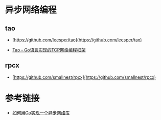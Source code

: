 # 异步网络编程

## tao

- [https://github.com/leesper/tao](https://github.com/leesper/tao)

- [Tao - Go语言实现的TCP网络编程框架](https://www.jianshu.com/p/c322edca985f)


## rpcx

- [https://github.com/smallnest/rpcx](https://github.com/smallnest/rpcx)

# 参考链接

- [如何用Go实现一个异步网络库](https://www.toutiao.com/article/7122704119512646148)
